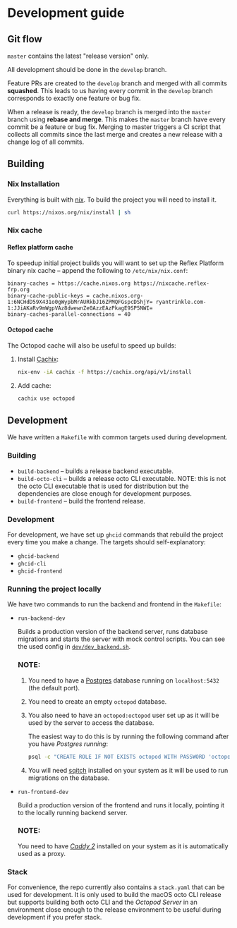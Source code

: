 # Development guide

## Git flow

`master` contains the latest "release version" only.

All development should be done in the `develop` branch.

Feature PRs are created to the `develop` branch and merged with all commits **squashed**. This leads to us having every commit in the `develop` branch corresponds to exactly one feature or bug fix.

When a release is ready, the `develop` branch is merged into the `master` branch using **rebase and merge**. This makes the `master` branch have every commit be a feature or bug fix. Merging to master triggers a CI script that collects all commits since the last merge and creates a new release with a change log of all commits.

## Building

### Nix Installation

Everything is built with [nix](https://nixos.org). To build the project you will need to install it.

```bash
curl https://nixos.org/nix/install | sh
```

### Nix cache

#### Reflex platform cache

To speedup initial project builds you will want to set up the Reflex Platform binary nix cache – append the following to `/etc/nix/nix.conf`:

```
binary-caches = https://cache.nixos.org https://nixcache.reflex-frp.org
binary-cache-public-keys = cache.nixos.org-1:6NCHdD59X431o0gWypbMrAURkbJ16ZPMQFGspcDShjY= ryantrinkle.com-1:JJiAKaRv9mWgpVAz8dwewnZe0AzzEAzPkagE9SP5NWI=
binary-caches-parallel-connections = 40
```

#### Octopod cache

The Octopod cache will also be useful to speed up builds:

1. Install [Cachix](https://cachix.org):

   ```bash
   nix-env -iA cachix -f https://cachix.org/api/v1/install
   ```
2. Add cache:
   ```bash
   cachix use octopod
   ```

## Development

We have written a `Makefile` with common targets used during development.

### Building

- `build-backend` – builds a release backend executable.
- `build-octo-cli` – builds a release octo CLI executable. NOTE: this is not the octo CLI executable that is used for distribution but the dependencies are close enough for development purposes.
- `build-frontend` – build the frontend release.

### Development

For development, we have set up `ghcid` commands that rebuild the project every time you make a change. The targets should self-explanatory:

- `ghcid-backend`
- `ghcid-cli`
- `ghcid-frontend`

### Running the project locally

We have two commands to run the backend and frontend in the `Makefile`:

- `run-backend-dev`

   Builds a production version of the backend server, runs database migrations and starts the server with mock control scripts. You can see the used config in [`dev/dev_backend.sh`](./dev/dev_backend.sh).

   ### NOTE:

   1. You need to have a [Postgres](https://www.postgresql.org) database running on `localhost:5432` (the default port).

   2. You need to create an empty `octopod` database.

   3. You also need to have an `octopod:octopod` user set up as it will be used by the server to access the database.

      The easiest way to do this is by running the following command after you have _Postgres running_:
      ```bash
      psql -c "CREATE ROLE IF NOT EXISTS octopod WITH PASSWORD 'octopod' SUPERUSER LOGIN;"
      ```

   4. You will need [sqitch](https://sqitch.org) installed on your system as it will be used to run migrations on the database.

- `run-frontend-dev`

   Build a production version of the frontend and runs it locally, pointing it to the locally running backend server.

   ### NOTE:

   You need to have [_Caddy 2_](https://caddyserver.com/v2) installed on your system as it is automatically used as a proxy.

### Stack

For convenience, the repo currently also contains a `stack.yaml` that can be used for development. It is only used to build the macOS octo CLI release but supports building both octo CLI and the _Octopod Server_ in an environment close enough to the release environment to be useful during development if you prefer stack.
